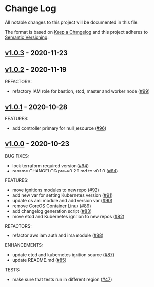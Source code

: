 # Change Log

All notable changes to this project will be documented in this file.

The format is based on [Keep a Changelog](http://keepachangelog.com/) and this
project adheres to [Semantic Versioning](http://semver.org/).


<a name="v1.0.3"></a>
## [v1.0.3] - 2020-11-23



<a name="v1.0.2"></a>
## [v1.0.2] - 2020-11-19
REFACTORS:
- refactory IAM role for bastion, etcd, master and worker node ([#99](https://github.com/getamis/vishwakarma/issues/99))


<a name="v1.0.1"></a>
## [v1.0.1] - 2020-10-28
FEATURES:
- add controller primary for null_resource ([#96](https://github.com/getamis/vishwakarma/issues/96))


<a name="v1.0.0"></a>
## [v1.0.0] - 2020-10-23
BUG FIXES:
- lock terraform required version ([#94](https://github.com/getamis/vishwakarma/issues/94))
- rename CHANGELOG.pre-v0.2.0.md to v0.1.0 ([#84](https://github.com/getamis/vishwakarma/issues/84))

FEATURES:
- move ignitions modules to new repo ([#92](https://github.com/getamis/vishwakarma/issues/92))
- add new var for setting Kubernetes version ([#91](https://github.com/getamis/vishwakarma/issues/91))
- update os ami module and add version var ([#90](https://github.com/getamis/vishwakarma/issues/90))
- remove CoreOS Container Linux ([#89](https://github.com/getamis/vishwakarma/issues/89))
- add changelog generation script ([#83](https://github.com/getamis/vishwakarma/issues/83))
- move etcd and Kubernetes ignition to new repos ([#82](https://github.com/getamis/vishwakarma/issues/82))

REFACTORS:
- refactor aws iam auth and irsa module ([#88](https://github.com/getamis/vishwakarma/issues/88))

ENHANCEMENTS:
- update etcd and kubernetes ignition source ([#87](https://github.com/getamis/vishwakarma/issues/87))
- update README.md ([#85](https://github.com/getamis/vishwakarma/issues/85))

TESTS:
- make sure that tests run in different region ([#47](https://github.com/getamis/vishwakarma/issues/47))


[Unreleased]: https://github.com/getamis/vishwakarma/compare/v1.0.3...HEAD
[v1.0.3]: https://github.com/getamis/vishwakarma/compare/v1.0.2...v1.0.3
[v1.0.2]: https://github.com/getamis/vishwakarma/compare/v1.0.1...v1.0.2
[v1.0.1]: https://github.com/getamis/vishwakarma/compare/v1.0.0...v1.0.1
[v1.0.0]: https://github.com/getamis/vishwakarma/compare/v0.0.16...v1.0.0
